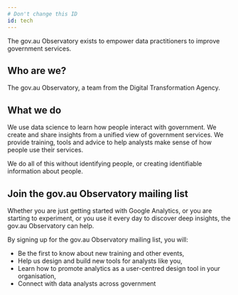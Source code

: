 ```yaml
---
# Don't change this ID
id: tech
---
```


The gov.au Observatory exists to empower data practitioners to improve government services.

## Who are we?
The gov.au Observatory, a team from the Digital Transformation Agency. 

## What we do
We use data science to learn how people interact with government. We create and share insights from a unified view of government services. We provide training, tools and advice to help analysts make sense of how people use their services. 

We do all of this without identifying people, or creating identifiable information about people.

## Join the gov.au Observatory mailing list
Whether you are just getting started with Google Analytics, or you are starting to experiment, or you use it every day to discover deep insights, the gov.au Observatory can help.

By signing up for the gov.au Observatory mailing list, you will:
* Be the first to know about new training and other events, 
* Help us design and build new tools for analysts like you, 
* Learn how to promote analytics as a user-centred design tool in your organisation,
* Connect with data analysts across government
